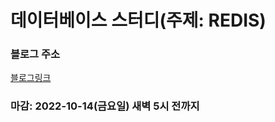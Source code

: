 # 데이터베이스 스터디(주제: REDIS)

### 블로그 주소

[블로그링크](https://velog.io/@moonlt93/REDIS)

### 마감: 2022-10-14(금요일) 새벽 5시 전까지
